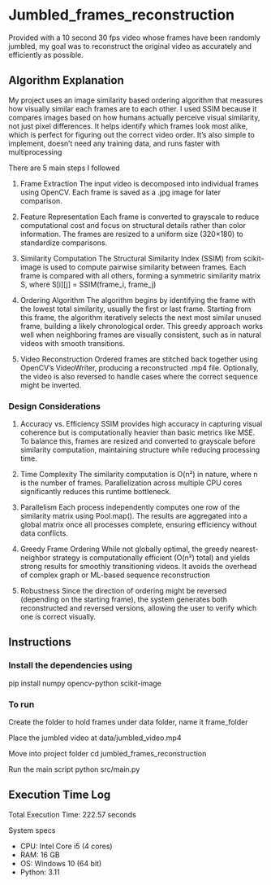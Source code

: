 # Jumbled_frames_reconstruction
Provided with a 10 second 30 fps video whose frames have been randomly jumbled, my goal was to reconstruct the original video as accurately and efficiently as possible.

## Algorithm Explanation
My project uses an image similarity based ordering algorithm that measures how visually similar each frames are to each other. I used SSIM because it compares images based on how humans actually perceive visual similarity, not just pixel differences. It helps identify which frames look most alike, which is perfect for figuring out the correct video order. It’s also simple to implement, doesn’t need any training data, and runs faster with multiprocessing

There are 5 main steps I followed
1. Frame Extraction 
The input video is decomposed into individual frames using OpenCV. Each frame is saved as a .jpg image for later comparison.

2. Feature Representation
Each frame is converted to grayscale to reduce computational cost and focus on structural details rather than color information.
The frames are resized to a uniform size (320×180) to standardize comparisons.

3. Similarity Computation
The Structural Similarity Index (SSIM) from scikit-image is used to compute pairwise similarity between frames. Each frame is compared with all others, forming a symmetric similarity matrix S, where S[i][j] = SSIM(frame_i, frame_j)

4. Ordering Algorithm
The algorithm begins by identifying the frame with the lowest total similarity, usually the first or last frame. Starting from this frame, the algorithm iteratively selects the next most similar unused frame, building a likely chronological order.
This greedy approach works well when neighboring frames are visually consistent, such as in natural videos with smooth transitions.

5. Video Reconstruction
Ordered frames are stitched back together using OpenCV’s VideoWriter, producing a reconstructed .mp4 file. Optionally, the video is also reversed to handle cases where the correct sequence might be inverted.

### Design Considerations
1. Accuracy vs. Efficiency
SSIM provides high accuracy in capturing visual coherence but is computationally heavier than basic metrics like MSE. To balance this, frames are resized and converted to grayscale before similarity computation, maintaining structure while reducing processing time.

2. Time Complexity
The similarity computation is O(n²) in nature, where n is the number of frames. Parallelization across multiple CPU cores significantly reduces this runtime bottleneck. 

3. Parallelism
Each process independently computes one row of the similarity matrix using Pool.map(). The results are aggregated into a global matrix once all processes complete, ensuring efficiency without data conflicts.

4. Greedy Frame Ordering
While not globally optimal, the greedy nearest-neighbor strategy is computationally efficient (O(n²) total) and yields strong results for smoothly transitioning videos. It avoids the overhead of complex graph or ML-based sequence reconstruction

5. Robustness
Since the direction of ordering might be reversed (depending on the starting frame), the system generates both reconstructed and reversed versions, allowing the user to verify which one is correct visually.

## Instructions
### Install the dependencies using
pip install numpy opencv-python scikit-image

### To run
Create the folder to hold frames under data folder, name it
frame_folder

Place the jumbled video at
data/jumbled_video.mp4

Move into project folder
cd jumbled_frames_reconstruction

Run the main script
python src/main.py

## Execution Time Log
Total Execution Time: 222.57 seconds

System specs
- CPU: Intel Core i5 (4 cores)
- RAM: 16 GB
- OS: Windows 10 (64 bit)
- Python: 3.11
